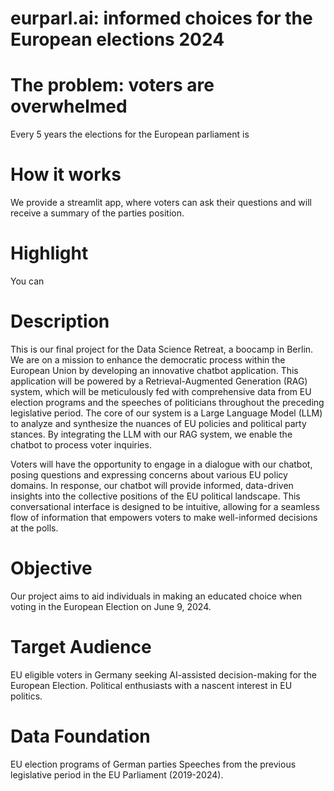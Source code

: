 # eurparl.ai: informed choices for the European elections 2024

# The problem: voters are overwhelmed
Every 5 years the elections for the European parliament is 

# How it works
We provide a streamlit app, where voters can ask their questions and will receive a summary of the parties position.

# Highlight
You can 


# Description
This is our final project for the Data Science Retreat, a boocamp in Berlin. We are on a mission to enhance the democratic process within the European Union by developing an innovative chatbot application. This application will be powered by a Retrieval-Augmented Generation (RAG) system, which will be meticulously fed with comprehensive data from EU election programs and the speeches of politicians throughout the preceding legislative period. The core of our system is a Large Language Model (LLM) to analyze and synthesize the nuances of EU policies and political party stances. By integrating the LLM with our RAG system, we enable the chatbot to process voter inquiries.

Voters will have the opportunity to engage in a dialogue with our chatbot, posing questions and expressing concerns about various EU policy domains. In response, our chatbot will provide informed, data-driven insights into the collective positions of the EU political landscape. This conversational interface is designed to be intuitive, allowing for a seamless flow of information that empowers voters to make well-informed decisions at the polls.

# Objective
Our project aims to aid individuals in making an educated choice when voting in the European Election on June 9, 2024.

# Target Audience
EU eligible voters in Germany seeking AI-assisted decision-making for the European Election.
Political enthusiasts with a nascent interest in EU politics.

# Data Foundation
EU election programs of German parties
Speeches from the previous legislative period in the EU Parliament (2019-2024).
